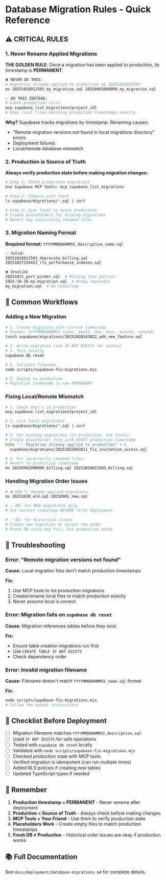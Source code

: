 # Database Migration Rules - Quick Reference

## ⚠️ CRITICAL RULES

### 1. Never Rename Applied Migrations
**THE GOLDEN RULE**: Once a migration has been applied to production, its timestamp is **PERMANENT**.

```bash
❌ NEVER DO THIS:
# Migration already applied to production as 20251028012503
mv 20251028012503_my_migration.sql 20250902000000_my_migration.sql

✅ DO THIS INSTEAD:
# Check production first
mcp_supabase_list_migrations(project_id)
# Keep local files matching production timestamps exactly
```

**Why?** Supabase tracks migrations by timestamp. Renaming causes:
- "Remote migration versions not found in local migrations directory" errors
- Deployment failures
- Local/remote database mismatch

### 2. Production is Source of Truth
**Always verify production state before making migration changes:**

```bash
# Step 1: Check production migrations
Use Supabase MCP tools: mcp_supabase_list_migrations

# Step 2: Compare with local
ls supabase/migrations/*.sql | sort

# Step 3: Sync local to match production
# Create placeholders for missing migrations
# Revert any incorrectly renamed files
```

### 3. Migration Naming Format
**Required format:** `YYYYMMDDHHMMSS_descriptive_name.sql`

```bash
✅ Valid:
20251028012503_deprecate_billing.sql
20251027234423_rls_performance_indexes.sql

❌ Invalid:
20251021_part_picker.sql  # Missing time portion
2025-10-28-my-migration.sql  # Wrong separator
my_migration.sql  # No timestamp
```

## 🔧 Common Workflows

### Adding a New Migration

```bash
# 1. Create migration with current timestamp
# Format: YYYYMMDDHHMMSS (year, month, day, hour, minute, second)
touch supabase/migrations/20251028143022_add_new_feature.sql

# 2. Write migration (use IF NOT EXISTS for safety)
# 3. Test locally
supabase db reset

# 4. Validate filename
node scripts/supabase-fix-migrations.mjs

# 5. Deploy to production
# Migration timestamp is now PERMANENT
```

### Fixing Local/Remote Mismatch

```bash
# 1. Check what's in production
mcp_supabase_list_migrations(project_id)

# 2. List local migrations
ls supabase/migrations/*.sql | sort

# 3. For missing migrations (in production, not local):
# Create placeholder file with EXACT production timestamp
echo "-- Migration already applied to production" > \
  supabase/migrations/20251025063611_fix_invitation_access.sql

# 4. For incorrectly renamed files:
# Revert to production timestamp
mv 20250902000000_billing.sql 20251028012503_billing.sql
```

### Handling Migration Order Issues

```bash
# ❌ DON'T: Rename applied migrations
mv 20251028_old.sql 20250901_new.sql

# ✅ DO: For NEW migrations only
# Set correct timestamp BEFORE first deployment

# ✅ DO: For historical issues
# Create new migration or accept the order
# Fresh DB setup may fail, but production works
```

## 🚨 Troubleshooting

### Error: "Remote migration versions not found"
**Cause:** Local migration files don't match production timestamps

**Fix:**
1. Use MCP tools to list production migrations
2. Create/rename local files to match production exactly
3. Never assume local is correct

### Error: Migration fails on `supabase db reset`
**Cause:** Migration references tables before they exist

**Fix:**
- Ensure table creation migrations run first
- Use `CREATE TABLE IF NOT EXISTS`
- Check dependency order

### Error: Invalid migration filename
**Cause:** Filename doesn't match `YYYYMMDDHHMMSS_name.sql` format

**Fix:**
```bash
node scripts/supabase-fix-migrations.mjs
# Follow the output instructions
```

## 📝 Checklist Before Deployment

- [ ] Migration filename matches `YYYYMMDDHHMMSS_description.sql`
- [ ] Used `IF NOT EXISTS` for safe operations
- [ ] Tested with `supabase db reset` locally
- [ ] Validated with `node scripts/supabase-fix-migrations.mjs`
- [ ] Checked production state with MCP tools
- [ ] Verified migration is idempotent (can run multiple times)
- [ ] Added RLS policies if creating new tables
- [ ] Updated TypeScript types if needed

## 🎯 Remember

1. **Production timestamp = PERMANENT** - Never rename after deployment
2. **Production = Source of Truth** - Always check before making changes
3. **MCP Tools = Your Friend** - Use them to verify production state
4. **Placeholders Work** - Create empty files to match production timestamps
5. **Fresh DB ≠ Production** - Historical order issues are okay if production works

## 📚 Full Documentation

See `docs/deployment/database-migrations.md` for complete details.

